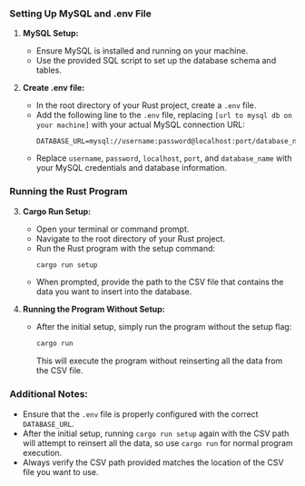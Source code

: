 ### Setting Up MySQL and .env File

1. **MySQL Setup:**
   - Ensure MySQL is installed and running on your machine.
   - Use the provided SQL script to set up the database schema and tables.

2. **Create .env file:**
   - In the root directory of your Rust project, create a `.env` file.
   - Add the following line to the `.env` file, replacing `[url to mysql db on your machine]` with your actual MySQL connection URL:
     ```
     DATABASE_URL=mysql://username:password@localhost:port/database_name
     ```
   - Replace `username`, `password`, `localhost`, `port`, and `database_name` with your MySQL credentials and database information.

### Running the Rust Program

3. **Cargo Run Setup:**
   - Open your terminal or command prompt.
   - Navigate to the root directory of your Rust project.
   - Run the Rust program with the setup command:
     ```bash
     cargo run setup
     ```
   - When prompted, provide the path to the CSV file that contains the data you want to insert into the database.

4. **Running the Program Without Setup:**
   - After the initial setup, simply run the program without the setup flag:
     ```bash
     cargo run
     ```
     This will execute the program without reinserting all the data from the CSV file.

### Additional Notes:

- Ensure that the `.env` file is properly configured with the correct `DATABASE_URL`.
- After the initial setup, running `cargo run setup` again with the CSV path will attempt to reinsert all the data, so use `cargo run` for normal program execution.
- Always verify the CSV path provided matches the location of the CSV file you want to use.